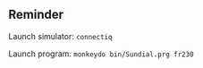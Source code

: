 ## Reminder

Launch simulator:
```connectiq```

Launch program:
```monkeydo bin/Sundial.prg fr230```
